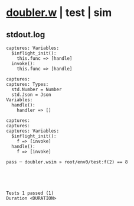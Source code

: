 # [doubler.w](../../../../../examples/tests/valid/doubler.w) | test | sim

## stdout.log
```log
captures: Variables:
  $inflight_init():
    this.func => [handle]
  invoke():
    this.func => [handle]

captures: 
captures: Types:
  std.Number = Number
  std.Json = Json
Variables:
  handle():
    handler => []

captures: 
captures: 
captures: Variables:
  $inflight_init():
    f => [invoke]
  handle():
    f => [invoke]

pass ─ doubler.wsim » root/env0/test:f(2) == 8
 




Tests 1 passed (1) 
Duration <DURATION>

```


